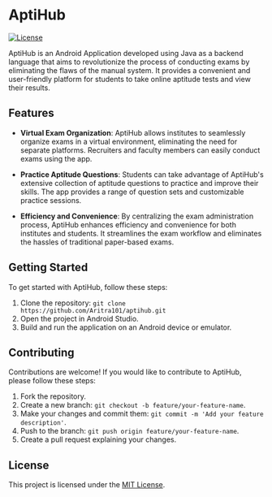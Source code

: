 # AptiHub

[![License](https://img.shields.io/badge/license-MIT-blue.svg)](LICENSE)

AptiHub is an Android Application developed using Java as a backend language that aims to revolutionize the process of conducting exams by eliminating the flaws of the manual system. It provides a convenient and user-friendly platform for students to take online aptitude tests and view their results.

## Features

- **Virtual Exam Organization**: AptiHub allows institutes to seamlessly organize exams in a virtual environment, eliminating the need for separate platforms. Recruiters and faculty members can easily conduct exams using the app.

- **Practice Aptitude Questions**: Students can take advantage of AptiHub's extensive collection of aptitude questions to practice and improve their skills. The app provides a range of question sets and customizable practice sessions.

- **Efficiency and Convenience**: By centralizing the exam administration process, AptiHub enhances efficiency and convenience for both institutes and students. It streamlines the exam workflow and eliminates the hassles of traditional paper-based exams.

## Getting Started

To get started with AptiHub, follow these steps:

1. Clone the repository: `git clone https://github.com/Aritra101/aptihub.git`
2. Open the project in Android Studio.
3. Build and run the application on an Android device or emulator.

## Contributing

Contributions are welcome! If you would like to contribute to AptiHub, please follow these steps:

1. Fork the repository.
2. Create a new branch: `git checkout -b feature/your-feature-name`.
3. Make your changes and commit them: `git commit -m 'Add your feature description'`.
4. Push to the branch: `git push origin feature/your-feature-name`.
5. Create a pull request explaining your changes.

## License

This project is licensed under the [MIT License](LICENSE).
